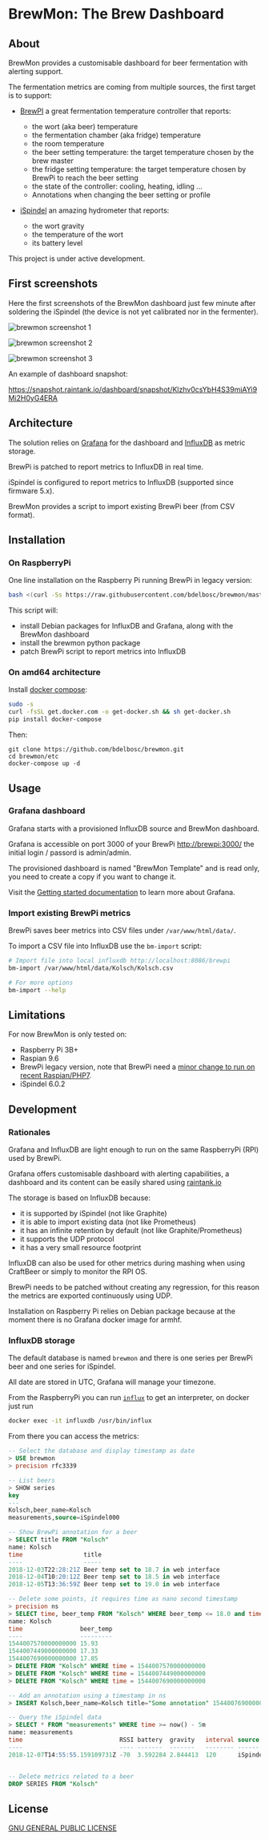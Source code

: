 # BrewMon: The Brew Dashboard

## About

BrewMon provides a customisable dashboard for beer fermentation with alerting support.

The fermentation metrics are coming from multiple sources, the first target is to support:

- [BrewPI](https://www.brewpi.com/) a great fermentation temperature controller that reports:
  - the wort (aka beer) temperature
  - the fermentation chamber (aka fridge) temperature
  - the room temperature
  - the beer setting temperature: the target temperature chosen by the brew master
  - the fridge setting temperature: the target temperature chosen by BrewPi to reach the beer setting
  - the state of the controller: cooling, heating, idling ...
  - Annotations when changing the beer setting or profile  

- [iSpindel](http://www.ispindel.de/) an amazing hydrometer that reports:
  - the wort gravity
  - the temperature of the wort
  - its battery level

This project is under active development.

## First screenshots

Here the first screenshots of the BrewMon dashboard just few minute after soldering the iSpindel (the device is not yet calibrated
nor in the fermenter).

![brewmon screenshot 1](data/brewmon-screenshot1.gif)

![brewmon screenshot 2](data/brewmon-screenshot2.gif)

![brewmon screenshot 3](data/brewmon-screenshot3.gif)

An example of dashboard snapshot:

https://snapshot.raintank.io/dashboard/snapshot/Klzhv0csYbH4S39miAYi9Mi2H0yG4ERA


## Architecture

The solution relies on [Grafana](https://grafana.com/) for the dashboard and [InfluxDB](https://www.influxdata.com/time-series-platform/influxdb/) as metric storage. 

BrewPi is patched to report metrics to InfluxDB in real time.

iSpindel is configured to report metrics to InfluxDB (supported since firmware 5.x). 

BrewMon provides a script to import existing BrewPi beer (from CSV format).


## Installation

### On RaspberryPi

One line installation on the Raspberry Pi running BrewPi in legacy version:
```bash
bash <(curl -Ss https://raw.githubusercontent.com/bdelbosc/brewmon/master/scripts/bm-install.sh)
```

This script will:
- install Debian packages for InfluxDB and Grafana, along with the BrewMon dashboard
- install the brewmon python package
- patch BrewPi script to report metrics into InfluxDB

### On amd64 architecture

Install [docker compose](https://docs.docker.com/compose/):
```bash
sudo -s
curl -fsSL get.docker.com -o get-docker.sh && sh get-docker.sh
pip install docker-compose
```

Then:
```
git clone https://github.com/bdelbosc/brewmon.git
cd brewmon/etc
docker-compose up -d
```

## Usage

### Grafana dashboard

Grafana starts with a provisioned InfluxDB source and BrewMon dashboard.

Grafana is accessible on port 3000 of your BrewPi [http://brewpi:3000/](http://brewpi:3000/) 
the initial login / passord is admin/admin.

The provisioned dashboard is named "BrewMon Template" and is read only, you need to create a copy if you want to change it.

Visit the [Getting started documentation](http://docs.grafana.org/guides/getting_started/) to learn more about Grafana. 

### Import existing BrewPi metrics

BrewPi saves beer metrics into CSV files under `/var/www/html/data/`.

To import a CSV file into InfluxDB use the `bm-import` script: 

```bash
# Import file into local influxdb http://localhost:8086/brewpi
bm-import /var/www/html/data/Kolsch/Kolsch.csv

# For more options
bm-import --help
```

## Limitations

For now BrewMon is only tested on:
- Raspberry Pi 3B+
- Raspian 9.6
- BrewPi legacy version, note that BrewPi need a [minor change to run on recent Raspian/PHP7](https://github.com/BrewPi/brewpi-www/compare/legacy...bdelbosc:legacy?expand=1).    
- iSpindel 6.0.2

## Development

### Rationales

Grafana and InfluxDB are light enough to run on the same RaspberryPi (RPI) used by BrewPi.

Grafana offers customisable dashboard with alerting capabilities, a dashboard and its content can be easily shared using [raintank.io](http://snapshot.raintank.io/info/) 
 
The storage is based on InfluxDB because:
- it is supported by iSpindel (not like Graphite)
- it is able to import existing data (not like Prometheus)
- it has an infinite retention by default (not like Graphite/Prometheus) 
- it supports the UDP protocol
- it has a very small resource footprint

InfluxDB can also be used for other metrics during mashing when using CraftBeer or simply to monitor the RPI OS.

BrewPi needs to be patched without creating any regression, for this reason the metrics are exported continuously using UDP.

Installation on Raspberry Pi relies on Debian package because at the moment there is no Grafana docker image for armhf.

### InfluxDB storage

The default database is named `brewmon` and there is one series per BrewPi beer and one series for iSpindel.

All date are stored in UTC, Grafana will manage your timezone.
 
From the RaspberryPi you can run [`influx`](https://docs.influxdata.com/influxdb/v1.7/tools/shell/) to get an interpreter, on docker just run

```bash
docker exec -it influxdb /usr/bin/influx
```

From there you can access the metrics:
```sql
-- Select the database and display timestamp as date
> USE brewmon
> precision rfc3339

-- List beers
> SHOW series
key
---
Kolsch,beer_name=Kolsch
measurements,source=iSpindel000

-- Show BrewPi annotation for a beer
> SELECT title FROM "Kolsch"
name: Kolsch
time                 title
----                 -----
2018-12-03T22:28:21Z Beer temp set to 18.7 in web interface
2018-12-04T10:20:12Z Beer temp set to 18.5 in web interface
2018-12-05T13:36:59Z Beer temp set to 19.0 in web interface

-- Delete some points, it requires time as nano second timestamp
> precision ns
> SELECT time, beer_temp FROM "Kolsch" WHERE beer_temp <= 18.0 and time > '2018-12-05'
name: Kolsch
time                beer_temp
----                ---------
1544007570000000000 15.93
1544007449000000000 17.33
1544007690000000000 17.85
> DELETE FROM "Kolsch" WHERE time = 1544007570000000000
> DELETE FROM "Kolsch" WHERE time = 1544007449000000000
> DELETE FROM "Kolsch" WHERE time = 1544007690000000000

-- Add an annotation using a timestamp in ns
> INSERT Kolsch,beer_name=Kolsch title="Some annotation" 1544007690000000000

-- Query the iSpindel data
> SELECT * FROM "measurements" WHERE time >= now() - 5m
name: measurements
time                           RSSI battery  gravity   interval source      temp_units temperature tilt
----                           ---- -------  -------   -------- ------      ---------- ----------- ----
2018-12-07T14:55:55.159109731Z -70  3.592284 2.844413  120      iSpindel000 C          20.4375     30.86859


-- Delete metrics related to a beer
DROP SERIES FROM "Kolsch"
```

## License

[GNU GENERAL PUBLIC LICENSE](https://www.gnu.org/licenses/gpl.txt)
